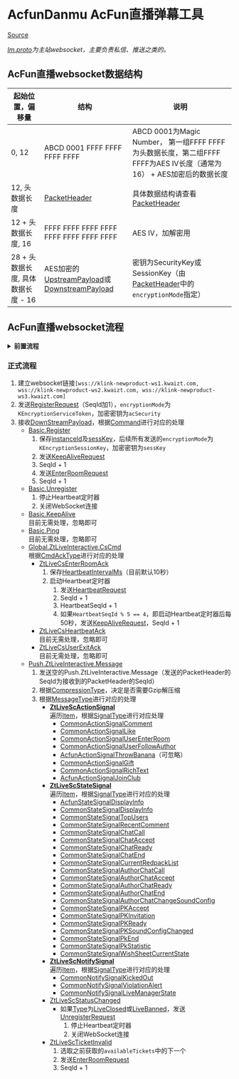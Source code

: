 

# AcfunDanmu AcFun直播弹幕工具

[Source](https://ali-imgs.acfun.cn/kos/nlav10360/static/js/0.e611a833.js)

*[Im.proto](https://github.com/wpscott/AcFunDanmaku/blob/e8aaeea0598210ec641bfc0b31ce808a582dacf6/AcFunDanmu/protos/im.basic/Im.proto)为主站websocket，主要负责私信、推送之类的。*

## AcFun直播websocket数据结构

| 起始位置，偏移量  |  结构 |  说明 |
|---|---|---|
|  0, 12 |  ABCD 0001 FFFF FFFF FFFF FFFF |  ABCD 0001为Magic Number， 第一组FFFF FFFF为头数据长度，第二组FFFF FFFF为AES IV长度（通常为16） + AES加密后的数据长度 |
|  12, 头数据长度 | [PacketHeader](https://github.com/wpscott/AcFunDanmaku/blob/e8aaeea0598210ec641bfc0b31ce808a582dacf6/AcFunDanmu/protos/im.basic/PacketHeader.proto) |  具体数据结构请查看[PacketHeader](https://github.com/wpscott/AcFunDanmaku/blob/e8aaeea0598210ec641bfc0b31ce808a582dacf6/AcFunDanmu/protos/im.basic/PacketHeader.proto) |
|  12 + 头数据长度, 16 |  FFFF FFFF FFFF FFFF FFFF FFFF FFFF FFFF |  AES IV，加解密用 |
|  28 + 头数据长度, 具体数据长度 - 16 | AES加密的[UpstreamPayload](https://github.com/wpscott/AcFunDanmaku/blob/e8aaeea0598210ec641bfc0b31ce808a582dacf6/AcFunDanmu/protos/im.basic/UpstreamPayload.proto)或[DownstreamPayload](https://github.com/wpscott/AcFunDanmaku/blob/e8aaeea0598210ec641bfc0b31ce808a582dacf6/AcFunDanmu/protos/im.basic/DownstreamPayload.proto) | 密钥为SecurityKey或SessionKey（由[PacketHeader](https://github.com/wpscott/AcFunDanmaku/blob/e8aaeea0598210ec641bfc0b31ce808a582dacf6/AcFunDanmu/protos/im.basic/PacketHeader.proto)中的`encryptionMode`指定） |

## AcFun直播websocket流程
<details>
  <summary><b>前置流程</b></summary>

 1. 请求`https://live.acfun.cn`获取`_did`Cookies
 2. 获取`userId`、`acSecurity`和`acfun.api.visitor_st`
    * 未登录/匿名用户发送
    POST application/x-www-form-urlencoded请求`https://id.app.acfun.cn/rest/app/visitor/login`，表单数据为`sid=acfun.api.visitor`
    * 已登录用户发送
    POST application/x-www-form-urlencoded请求`https://id.app.acfun.cn/rest/web/token/get`，表单数据为`sid=acfun.midground.api`
3. 获取`availableTickets`、`liveId`和`enterRoomAttach`

    发送POST application/x-www-form-urlencoded请求`https://api.kuaishouzt.com/rest/zt/live/web/startPlay?subBiz=mainApp&kpn=ACFUN_APP&kpf=PC_WEB&userId=[userId]&did=[_did]&acfun.api.visitor_st=[acfun.api.visitor_st/acfun.midground.api_st]`，表单数据为`authorId=[主播Id]`
    
<details>
  <summary>其他请求</summary>
 
  * 获取礼物列表
  
    发送POST application/x-www-form-urlencoded请求`https://api.kuaishouzt.com/rest/zt/live/web/gift/list?subBiz=mainApp&kpn=ACFUN_APP&kpf=PC_WEB&userId=[userId]&did=[_did]&acfun.midground.api_st=[acfun.api.visitor_st/acfun.midground.api_st]`，表单数据为`visitorId=[userId]&liveId=[liveId]`
  * 获取在线观众
  
    发送POST application/x-www-form-urlencoded请求`https://api.kuaishouzt.com/rest/zt/live/web/watchingList?subBiz=mainApp&kpn=ACFUN_APP&kpf=PC_WEB&userId=[userId]&did=[_did]&acfun.midground.api_st=[acfun.api.visitor_st/acfun.midground.api_st]`，表单数据为`visitorId=[userId]&liveId=[liveId]`

  </details>
</details>

### 正式流程
1. 建立websocket链接`[wss://klink-newproduct-ws1.kwaizt.com, wss://klink-newproduct-ws2.kwaizt.com, wss://klink-newproduct-ws3.kwaizt.com]`
2. 发送[RegisterRequest](https://github.com/wpscott/AcFunDanmaku/blob/e8aaeea0598210ec641bfc0b31ce808a582dacf6/AcFunDanmu/protos/im.basic/Register.proto#L13)（SeqId加1），`encryptionMode`为`KEncryptionServiceToken`，加密密钥为`acSecurity`
3. 接收[DownStreamPayload](https://github.com/wpscott/AcFunDanmaku/blob/e8aaeea0598210ec641bfc0b31ce808a582dacf6/AcFunDanmu/protos/im.basic/DownstreamPayload.proto#L5)，根据[Command](https://github.com/wpscott/AcFunDanmaku/blob/e8aaeea0598210ec641bfc0b31ce808a582dacf6/AcFunDanmu/protos/im.basic/DownstreamPayload.proto#L6)进行对应的处理
	- [Basic.Register](https://github.com/wpscott/AcFunDanmaku/blob/e8aaeea0598210ec641bfc0b31ce808a582dacf6/AcFunDanmu/protos/im.basic/Register.proto#L38)
      1. 保存[instanceId](https://github.com/wpscott/AcFunDanmaku/blob/e8aaeea0598210ec641bfc0b31ce808a582dacf6/AcFunDanmu/protos/im.basic/Register.proto#L41)及[sessKey](https://github.com/wpscott/AcFunDanmaku/blob/e8aaeea0598210ec641bfc0b31ce808a582dacf6/AcFunDanmu/protos/im.basic/Register.proto#L40)，后续所有发送的`encryptionMode`为`KEncryptionSessionKey`，加密密钥为`sessKey`
      2. 发送[KeepAliveRequest](https://github.com/wpscott/AcFunDanmaku/blob/e8aaeea0598210ec641bfc0b31ce808a582dacf6/AcFunDanmu/protos/im.basic/KeepAlive.proto#L9)
      3. SeqId + 1
      4. 发送[EnterRoomRequest](https://github.com/wpscott/AcFunDanmaku/blob/e8aaeea0598210ec641bfc0b31ce808a582dacf6/AcFunDanmu/protos/zt.live.interactive/ZtLiveCsEnterRoom.proto#L5)
      5. SeqId + 1
	- [Basic.Unregister](https://github.com/wpscott/AcFunDanmaku/blob/e8aaeea0598210ec641bfc0b31ce808a582dacf6/AcFunDanmu/protos/im.basic/Unregister.proto#L7)
      1. 停止Heartbeat定时器
      2. 关闭WebSocket连接
	- [Basic.KeepAlive](https://github.com/wpscott/AcFunDanmaku/blob/e8aaeea0598210ec641bfc0b31ce808a582dacf6/AcFunDanmu/protos/im.basic/KeepAlive.proto#L17)  
    目前无需处理，忽略即可
	- [Basic.Ping](https://github.com/wpscott/AcFunDanmaku/blob/e8aaeea0598210ec641bfc0b31ce808a582dacf6/AcFunDanmu/protos/im.basic/Ping.proto#L15)  
    目前无需处理，忽略即可
	- [Global.ZtLiveInteractive.CsCmd](https://github.com/wpscott/AcFunDanmaku/blob/e8aaeea0598210ec641bfc0b31ce808a582dacf6/AcFunDanmu/protos/zt.live.interactive/ZtLiveCsCmd.proto#L12)  
      根据[CmdAckType](https://github.com/wpscott/AcFunDanmaku/blob/e8aaeea0598210ec641bfc0b31ce808a582dacf6/AcFunDanmu/protos/zt.live.interactive/ZtLiveCsCmd.proto#L13)进行对应的处理
      - [ZtLiveCsEnterRoomAck](https://github.com/wpscott/AcFunDanmaku/blob/e8aaeea0598210ec641bfc0b31ce808a582dacf6/AcFunDanmu/protos/zt.live.interactive/ZtLiveCsEnterRoom.proto#L13)
          1. 保存[HeartbeatIntervalMs](https://github.com/wpscott/AcFunDanmaku/blob/e8aaeea0598210ec641bfc0b31ce808a582dacf6/AcFunDanmu/protos/zt.live.interactive/ZtLiveCsEnterRoom.proto#L14)（目前默认10秒）
          2. 启动Heartbeat定时器
             1. 发送[HeartbeatRequest](https://github.com/wpscott/AcFunDanmaku/blob/e8aaeea0598210ec641bfc0b31ce808a582dacf6/AcFunDanmu/protos/zt.live.interactive/ZtLiveCsHeartbeat.proto#L5)
             2. SeqId + 1
             3. HeartbeatSeqId + 1
             4. 如果`HeartbeatSeqId % 5 == 4`，即启动Heartbeat定时器后每50秒，发送[KeepAliveRequest](https://github.com/wpscott/AcFunDanmaku/blob/e8aaeea0598210ec641bfc0b31ce808a582dacf6/AcFunDanmu/protos/im.basic/KeepAlive.proto#L9)，SeqId + 1
      - [ZtLiveCsHeartbeatAck](https://github.com/wpscott/AcFunDanmaku/blob/e8aaeea0598210ec641bfc0b31ce808a582dacf6/AcFunDanmu/protos/zt.live.interactive/ZtLiveCsHeartbeat.proto#L10)  
         目前无需处理，忽略即可
      - [ZtLiveCsUserExitAck](https://github.com/wpscott/AcFunDanmaku/blob/e8aaeea0598210ec641bfc0b31ce808a582dacf6/AcFunDanmu/protos/zt.live.interactive/ZtLiveCsUserExit.proto#L7)  
         目前无需处理，忽略即可
	- [Push.ZtLiveInteractive.Message](https://github.com/wpscott/AcFunDanmaku/blob/e8aaeea0598210ec641bfc0b31ce808a582dacf6/AcFunDanmu/protos/zt.live.interactive/ZtLiveScMessage.proto#L5)
      1. 发送空的Push.ZtLiveInteractive.Message（发送的PacketHeader的SeqId为接收到的PacketHeader的SeqId）
      2. 根据[CompressionType](https://github.com/wpscott/AcFunDanmaku/blob/e8aaeea0598210ec641bfc0b31ce808a582dacf6/AcFunDanmu/protos/zt.live.interactive/ZtLiveScMessage.proto#L7)，决定是否需要Gzip解压缩
      3. 根据[MessageType](https://github.com/wpscott/AcFunDanmaku/blob/e8aaeea0598210ec641bfc0b31ce808a582dacf6/AcFunDanmu/protos/zt.live.interactive/ZtLiveScMessage.proto#L6)进行对应的处理  
          - **[ZtLiveScActionSignal](https://github.com/wpscott/AcFunDanmaku/blob/e8aaeea0598210ec641bfc0b31ce808a582dacf6/AcFunDanmu/protos/zt.live.interactive/ZtLiveScActionSignal.proto#L7)**  
        遍历[Item](https://github.com/wpscott/AcFunDanmaku/blob/e8aaeea0598210ec641bfc0b31ce808a582dacf6/AcFunDanmu/protos/zt.live.interactive/ZtLiveActionSignalItem.proto#L5)，根据[SignalType](https://github.com/wpscott/AcFunDanmaku/blob/e8aaeea0598210ec641bfc0b31ce808a582dacf6/AcFunDanmu/protos/zt.live.interactive/ZtLiveActionSignalItem.proto#L6)进行对应处理  
            - [CommonActionSignalComment](https://github.com/wpscott/AcFunDanmaku/blob/e8aaeea0598210ec641bfc0b31ce808a582dacf6/AcFunDanmu/protos/zt.live.interactive/CommonActionSignalComment.proto#L7)
            - [CommonActionSignalLike](https://github.com/wpscott/AcFunDanmaku/blob/e8aaeea0598210ec641bfc0b31ce808a582dacf6/AcFunDanmu/protos/zt.live.interactive/CommonActionSignalLike.proto#L7)
            - [CommonActionSignalUserEnterRoom](https://github.com/wpscott/AcFunDanmaku/blob/e8aaeea0598210ec641bfc0b31ce808a582dacf6/AcFunDanmu/protos/zt.live.interactive/CommonActionSignalUserEnterRoom.proto#L7)
            - [CommonActionSignalUserFollowAuthor](https://github.com/wpscott/AcFunDanmaku/blob/e8aaeea0598210ec641bfc0b31ce808a582dacf6/AcFunDanmu/protos/zt.live.interactive/CommonActionSignalUserFollowAuthor.proto#L7)
            - [AcfunActionSignalThrowBanana](https://github.com/wpscott/AcFunDanmaku/blob/e8aaeea0598210ec641bfc0b31ce808a582dacf6/AcFunDanmu/protos/im.basic/acfun.live.proto#L10)（可忽略）
            - [CommonActionSignalGift](https://github.com/wpscott/AcFunDanmaku/blob/e8aaeea0598210ec641bfc0b31ce808a582dacf6/AcFunDanmu/protos/zt.live.interactive/CommonActionSignalGift.proto#L8)
            - [CommonActionSignalRichText](https://github.com/wpscott/AcFunDanmaku/blob/e8aaeea0598210ec641bfc0b31ce808a582dacf6/AcFunDanmu/protos/zt.live.interactive/CommonActionSignalRichText.proto#L8)
            - [AcfunActionSignalJoinClub](https://github.com/wpscott/AcFunDanmaku/blob/e8aaeea0598210ec641bfc0b31ce808a582dacf6/AcFunDanmu/protos/im.basic/acfun.live.proto#L20)
          - **[ZtLiveScStateSignal](https://github.com/wpscott/AcFunDanmaku/blob/e8aaeea0598210ec641bfc0b31ce808a582dacf6/AcFunDanmu/protos/zt.live.interactive/ZtLiveScStateSignal.proto#L7)**  
        遍历[Item](https://github.com/wpscott/AcFunDanmaku/blob/e8aaeea0598210ec641bfc0b31ce808a582dacf6/AcFunDanmu/protos/zt.live.interactive/ZtLiveStateSignalItem.proto#L5)，根据[SignalType](https://github.com/wpscott/AcFunDanmaku/blob/e8aaeea0598210ec641bfc0b31ce808a582dacf6/AcFunDanmu/protos/zt.live.interactive/ZtLiveStateSignalItem.proto#L6)进行对应的处理
            - [AcfunStateSignalDisplayInfo](https://github.com/wpscott/AcFunDanmaku/blob/e8aaeea0598210ec641bfc0b31ce808a582dacf6/AcFunDanmu/protos/im.basic/acfun.live.proto#L16)
            - [CommonStateSignalDisplayInfo](https://github.com/wpscott/AcFunDanmaku/blob/e8aaeea0598210ec641bfc0b31ce808a582dacf6/AcFunDanmu/protos/zt.live.interactive/CommonStateSignalDisplayInfo.proto#L5)
            - [CommonStateSignalTopUsers](https://github.com/wpscott/AcFunDanmaku/blob/e8aaeea0598210ec641bfc0b31ce808a582dacf6/AcFunDanmu/protos/zt.live.interactive/CommonStateSignalTopUsers.proto#L7)
            - [CommonStateSignalRecentComment](https://github.com/wpscott/AcFunDanmaku/blob/e8aaeea0598210ec641bfc0b31ce808a582dacf6/AcFunDanmu/protos/zt.live.interactive/CommonStateSignalRecentComment.proto#L7)
            - [CommonStateSignalChatCall](https://github.com/wpscott/AcFunDanmaku/blob/e8aaeea0598210ec641bfc0b31ce808a582dacf6/AcFunDanmu/protos/zt.live.interactive/CommonStateSignalChatCall.proto#L5)
            - [CommonStateSignalChatAccept](https://github.com/wpscott/AcFunDanmaku/blob/e8aaeea0598210ec641bfc0b31ce808a582dacf6/AcFunDanmu/protos/zt.live.interactive/CommonStateSignalChatAccept.proto#L7)
            - [CommonStateSignalChatReady](https://github.com/wpscott/AcFunDanmaku/blob/e8aaeea0598210ec641bfc0b31ce808a582dacf6/AcFunDanmu/protos/zt.live.interactive/CommonStateSignalChatReady.proto#L8)
            - [CommonStateSignalChatEnd](https://github.com/wpscott/AcFunDanmaku/blob/e8aaeea0598210ec641bfc0b31ce808a582dacf6/AcFunDanmu/protos/zt.live.interactive/CommonStateSignalChatEnd.proto#L5)
            - [CommonStateSignalCurrentRedpackList](https://github.com/wpscott/AcFunDanmaku/blob/e8aaeea0598210ec641bfc0b31ce808a582dacf6/AcFunDanmu/protos/zt.live.interactive/CommonStateSignalCurrentRedpackList.proto#L7)
            - [CommonStateSignalAuthorChatCall](https://github.com/wpscott/AcFunDanmaku/blob/e8aaeea0598210ec641bfc0b31ce808a582dacf6/AcFunDanmu/protos/zt.live.interactive/CommonStateSignalAuthorChatCall.proto#L7)
            - [CommonStateSignalAuthorChatAccept](https://github.com/wpscott/AcFunDanmaku/blob/e8aaeea0598210ec641bfc0b31ce808a582dacf6/AcFunDanmu/protos/zt.live.interactive/CommonStateSignalAuthorChatAccept.proto#L5)
            - [CommonStateSignalAuthorChatReady](https://github.com/wpscott/AcFunDanmaku/blob/e8aaeea0598210ec641bfc0b31ce808a582dacf6/AcFunDanmu/protos/zt.live.interactive/CommonStateSignalAuthorChatReady.proto#L7)
            - [CommonStateSignalAuthorChatEnd](https://github.com/wpscott/AcFunDanmaku/blob/e8aaeea0598210ec641bfc0b31ce808a582dacf6/AcFunDanmu/protos/zt.live.interactive/CommonStateSignalAuthorChatEnd.proto#L5)
            - [CommonStateSignalAuthorChatChangeSoundConfig](https://github.com/wpscott/AcFunDanmaku/blob/e8aaeea0598210ec641bfc0b31ce808a582dacf6/AcFunDanmu/protos/zt.live.interactive/CommonStateSignalAuthorChatChangeSoundConfig.proto#L5)
            - [CommonStateSignalPKAccept](https://github.com/wpscott/AcFunDanmaku/blob/e8aaeea0598210ec641bfc0b31ce808a582dacf6/AcFunDanmu/protos/zt.live.interactive/CommonStateSignalPKAccept.proto#L5)
            - [CommonStateSignalPKInvitation](https://github.com/wpscott/AcFunDanmaku/blob/e8aaeea0598210ec641bfc0b31ce808a582dacf6/AcFunDanmu/protos/zt.live.interactive/CommonStateSignalPKInvitation.proto#L7)
            - [CommonStateSignalPKReady](https://github.com/wpscott/AcFunDanmaku/blob/e8aaeea0598210ec641bfc0b31ce808a582dacf6/AcFunDanmu/protos/zt.live.interactive/CommonStateSignalPKReady.proto#L7)
            - [CommonStateSignalPKSoundConfigChanged](https://github.com/wpscott/AcFunDanmaku/blob/e8aaeea0598210ec641bfc0b31ce808a582dacf6/AcFunDanmu/protos/zt.live.interactive/CommonStateSignalPKSoundConfigChanged.proto#L5)
            - [CommonStateSignalPkEnd](https://github.com/wpscott/AcFunDanmaku/blob/e8aaeea0598210ec641bfc0b31ce808a582dacf6/AcFunDanmu/protos/zt.live.interactive/CommonStateSignalPkEnd.proto#L5)
            - [CommonStateSignalPkStatistic](https://github.com/wpscott/AcFunDanmaku/blob/e8aaeea0598210ec641bfc0b31ce808a582dacf6/AcFunDanmu/protos/zt.live.interactive/CommonStateSignalPkStatistic.proto#L9)
            - [CommonStateSignalWishSheetCurrentState](https://github.com/wpscott/AcFunDanmaku/blob/e8aaeea0598210ec641bfc0b31ce808a582dacf6/AcFunDanmu/protos/zt.live.interactive/CommonStateSignalWishSheetCurrentState.proto#L5)
          - **[ZtLiveScNotifySignal](https://github.com/wpscott/AcFunDanmaku/blob/e8aaeea0598210ec641bfc0b31ce808a582dacf6/AcFunDanmu/protos/zt.live.interactive/ZtLiveScNotifySignal.proto#L7)**  
      遍历[Item](https://github.com/wpscott/AcFunDanmaku/blob/e8aaeea0598210ec641bfc0b31ce808a582dacf6/AcFunDanmu/protos/zt.live.interactive/ZtLiveNotifySignalItem.proto#L5)，根据[SignalType](https://github.com/wpscott/AcFunDanmaku/blob/e8aaeea0598210ec641bfc0b31ce808a582dacf6/AcFunDanmu/protos/zt.live.interactive/ZtLiveNotifySignalItem.proto#L6)进行对应的处理
            - [CommonNotifySignalKickedOut](https://github.com/wpscott/AcFunDanmaku/blob/e8aaeea0598210ec641bfc0b31ce808a582dacf6/AcFunDanmu/protos/zt.live.interactive/CommonNotifySignalKickedOut.proto#L5)
            - [CommonNotifySignalViolationAlert](https://github.com/wpscott/AcFunDanmaku/blob/e8aaeea0598210ec641bfc0b31ce808a582dacf6/AcFunDanmu/protos/zt.live.interactive/CommonNotifySignalViolationAlert.proto#L5)
            - [CommonNotifySignalLiveManagerState](https://github.com/wpscott/AcFunDanmaku/blob/e8aaeea0598210ec641bfc0b31ce808a582dacf6/AcFunDanmu/protos/zt.live.interactive/CommonNotifySignalLiveManagerState.proto#L5)
          - [ZtLiveScStatusChanged](https://github.com/wpscott/AcFunDanmaku/blob/e8aaeea0598210ec641bfc0b31ce808a582dacf6/AcFunDanmu/protos/zt.live.interactive/ZtLiveScStatusChanged.proto#L5)
            - 如果[Type](https://github.com/wpscott/AcFunDanmaku/blob/e8aaeea0598210ec641bfc0b31ce808a582dacf6/AcFunDanmu/protos/zt.live.interactive/ZtLiveScStatusChanged.proto#L6)为[LiveClosed](https://github.com/wpscott/AcFunDanmaku/blob/e8aaeea0598210ec641bfc0b31ce808a582dacf6/AcFunDanmu/protos/zt.live.interactive/ZtLiveScStatusChanged.proto#L12)或[LiveBanned](https://github.com/wpscott/AcFunDanmaku/blob/e8aaeea0598210ec641bfc0b31ce808a582dacf6/AcFunDanmu/protos/zt.live.interactive/ZtLiveScStatusChanged.proto#L15)，发送[UnregisterRequest](https://github.com/wpscott/AcFunDanmaku/blob/e8aaeea0598210ec641bfc0b31ce808a582dacf6/AcFunDanmu/protos/im.basic/Unregister.proto#L5)
               1. 停止Heartbeat定时器
               2. 关闭WebSocket连接
          - [ZtLiveScTicketInvalid](https://github.com/wpscott/AcFunDanmaku/blob/e8aaeea0598210ec641bfc0b31ce808a582dacf6/AcFunDanmu/protos/zt.live.interactive/ZtLiveScTicketInvalid.proto#L5)
            1. 选取之前获取的`availableTickets`中的下一个
            2. 发送[EnterRoomRequest](https://github.com/wpscott/AcFunDanmaku/blob/e8aaeea0598210ec641bfc0b31ce808a582dacf6/AcFunDanmu/protos/zt.live.interactive/ZtLiveCsEnterRoom.proto#L5)
            3. SeqId + 1
